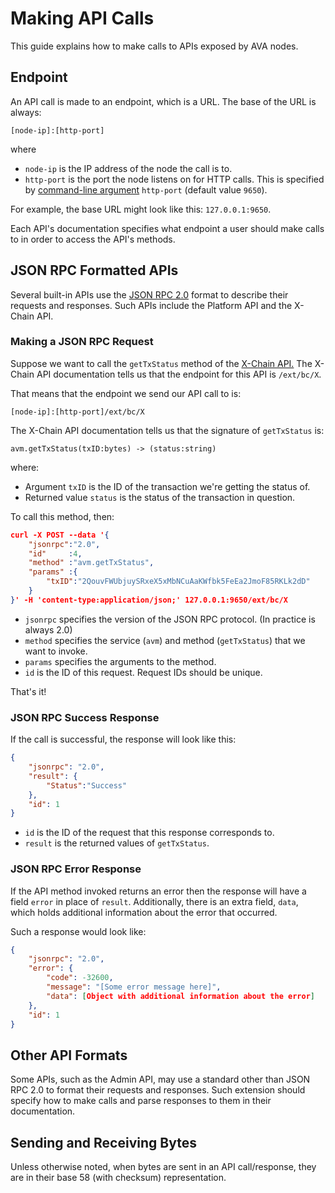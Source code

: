 # Making API Calls

This guide explains how to make calls to APIs exposed by AVA nodes.

## Endpoint

An API call is made to an endpoint, which is a URL. The base of the URL is always:

`[node-ip]:[http-port]`

where

* `node-ip` is the IP address of the node the call is to.
* `http-port` is the port the node listens on for HTTP calls. This is specified by [command-line argument](../references/command-line-interface.md) `http-port` (default value `9650`).

For example, the base URL might look like this: `127.0.0.1:9650`.

Each API's documentation specifies what endpoint a user should make calls to in order to access the API's methods.

## JSON RPC Formatted APIs

Several built-in APIs use the [JSON RPC 2.0](https://www.jsonrpc.org/specification) format to describe their requests and responses. Such APIs include the Platform API and the X-Chain API.

### Making a JSON RPC Request

Suppose we want to call the `getTxStatus` method of the [X-Chain API.](./avm.md)
The X-Chain API documentation tells us that the endpoint for this API is `/ext/bc/X`.

That means that the endpoint we send our API call to is:

`[node-ip]:[http-port]/ext/bc/X`

The X-Chain API documentation tells us that the signature of `getTxStatus` is:

`avm.getTxStatus(txID:bytes) -> (status:string)`

where:

*  Argument `txID` is the ID of the transaction we're getting the status of.
*  Returned value `status` is the status of the transaction in question.

To call this method, then:

```json
curl -X POST --data '{
    "jsonrpc":"2.0",
    "id"     :4,
    "method" :"avm.getTxStatus",
    "params" :{
        "txID":"2QouvFWUbjuySRxeX5xMbNCuAaKWfbk5FeEa2JmoF85RKLk2dD"
    }
}' -H 'content-type:application/json;' 127.0.0.1:9650/ext/bc/X
```

* `jsonrpc` specifies the version of the JSON RPC protocol. (In practice is always 2.0)
* `method` specifies the service (`avm`) and method (`getTxStatus`) that we want to invoke.
* `params` specifies the arguments to the method.
* `id` is the ID of this request. Request IDs should be unique.

That's it!

### JSON RPC Success Response

If the call is successful, the response will look like this:

```json
{
	"jsonrpc": "2.0",
	"result": {
		"Status":"Success"
	},
	"id": 1
}
```

* `id` is the ID of the request that this response corresponds to.
* `result` is the returned values of `getTxStatus`.

### JSON RPC Error Response

If the API method invoked returns an error then the response will have a field `error` in place of `result`.
Additionally, there is an extra field, `data`, which holds additional information about the error that occurred.

Such a response would look like:

```json
{
	"jsonrpc": "2.0",
	"error": {
		"code": -32600,
		"message": "[Some error message here]",
		"data": [Object with additional information about the error]
	},
	"id": 1
}
```

## Other API Formats

Some APIs, such as the Admin API, may use a standard other than JSON RPC 2.0 to format their requests and responses.
Such extension should specify how to make calls and parse responses to them in their documentation.

## Sending and Receiving Bytes

Unless otherwise noted, when bytes are sent in an API call/response, they are in their base 58 (with checksum) representation.